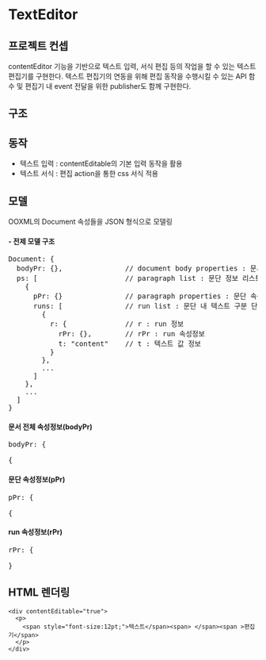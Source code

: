 # TextEditor

## 프로젝트 컨셉
contentEditor 기능을 기반으로 텍스트 입력, 서식 편집 등의 작업을 할 수 있는 텍스트 편집기를 구현한다.
텍스트 편집기의 연동을 위해 편집 동작을 수행시킬 수 있는 API 함수 및 편집기 내 event 전달을 위한 publisher도 함께 구현한다.

## 구조


## 동작
- 텍스트 입력 : contentEditable의 기본 입력 동작을 활용
- 텍스트 서식 : 편집 action을 통한 css 서식 적용

## 모델
OOXML의 Document 속성들을 JSON 형식으로 모델링

#### - 전제 모델 구조
<pre>
Document: {
  bodyPr: {},               // document body properties : 문서 전체 속성정보
  ps: [                     // paragraph list : 문단 정보 리스트
    {
      pPr: {}               // paragraph properties : 문단 속성정보
      runs: [               // run list : 문단 내 텍스트 구분 단위(run) 리스트
        {
          r: {              // r : run 정보
            rPr: {},        // rPr : run 속성정보
            t: "content"    // t : 텍스트 값 정보
          }
        },
        ...
      ]
    },
    ...
  ]
}
</pre>

#### 문서 전체 속성정보(bodyPr)
<pre>
bodyPr: {
  
{
</pre>
#### 문단 속성정보(pPr)
<pre>
pPr: {
  
{
</pre>
#### run 속성정보(rPr)
<pre>
rPr: {
  
}
</pre>

## HTML 렌더링
```
<div contentEditable="true">
  <p>
    <span style="font-size:12pt;">텍스트</span><span> </span><span >편집기</span>
  </p>
</div>
```

